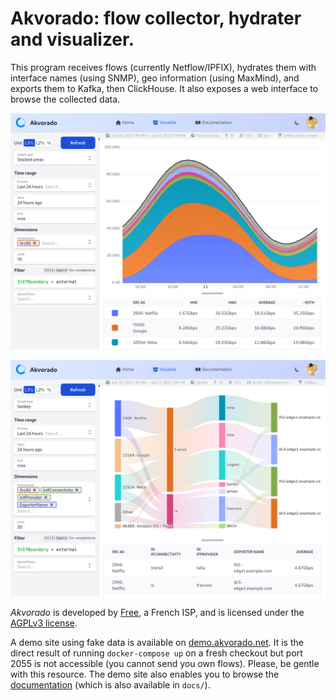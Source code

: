 # Akvorado: flow collector, hydrater and visualizer.

This program receives flows (currently Netflow/IPFIX), hydrates them
with interface names (using SNMP), geo information (using MaxMind),
and exports them to Kafka, then ClickHouse. It also exposes a web
interface to browse the collected data.

![Timeseries graph](console/data/docs/timeseries.png)

![Sankey graph](console/data/docs/sankey.png)

*Akvorado* is developed by [Free](https://www.free.fr), a French ISP,
and is licensed under the [AGPLv3 license](LICENSE.txt).

A demo site using fake data is available on
[demo.akvorado.net](https://demo.akvorado.net). It is the direct
result of running `docker-compose up` on a fresh checkout but port
2055 is not accessible (you cannot send you own flows). Please, be
gentle with this resource. The demo site also enables you to browse
the [documentation](https://demo.akvorado.net/docs) (which is also
available in `docs/`).
